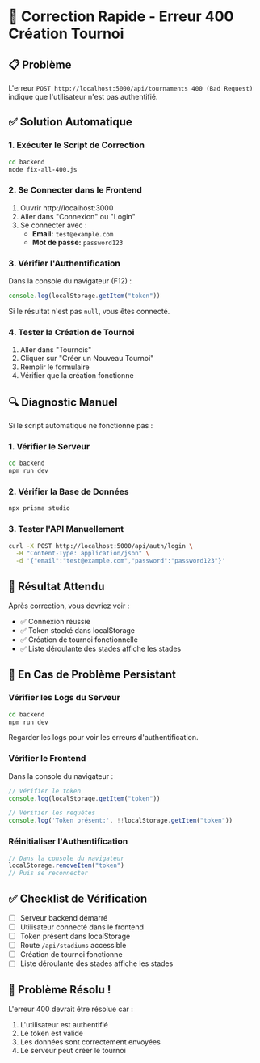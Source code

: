 # 🚨 Correction Rapide - Erreur 400 Création Tournoi

## 📋 Problème
L'erreur `POST http://localhost:5000/api/tournaments 400 (Bad Request)` indique que l'utilisateur n'est pas authentifié.

## ✅ Solution Automatique

### 1. Exécuter le Script de Correction
```bash
cd backend
node fix-all-400.js
```

### 2. Se Connecter dans le Frontend
1. Ouvrir http://localhost:3000
2. Aller dans "Connexion" ou "Login"
3. Se connecter avec :
   - **Email:** `test@example.com`
   - **Mot de passe:** `password123`

### 3. Vérifier l'Authentification
Dans la console du navigateur (F12) :
```javascript
console.log(localStorage.getItem("token"))
```
Si le résultat n'est pas `null`, vous êtes connecté.

### 4. Tester la Création de Tournoi
1. Aller dans "Tournois"
2. Cliquer sur "Créer un Nouveau Tournoi"
3. Remplir le formulaire
4. Vérifier que la création fonctionne

## 🔍 Diagnostic Manuel

Si le script automatique ne fonctionne pas :

### 1. Vérifier le Serveur
```bash
cd backend
npm run dev
```

### 2. Vérifier la Base de Données
```bash
npx prisma studio
```

### 3. Tester l'API Manuellement
```bash
curl -X POST http://localhost:5000/api/auth/login \
  -H "Content-Type: application/json" \
  -d '{"email":"test@example.com","password":"password123"}'
```

## 🎯 Résultat Attendu

Après correction, vous devriez voir :
- ✅ Connexion réussie
- ✅ Token stocké dans localStorage
- ✅ Création de tournoi fonctionnelle
- ✅ Liste déroulante des stades affiche les stades

## 🚨 En Cas de Problème Persistant

### Vérifier les Logs du Serveur
```bash
cd backend
npm run dev
```
Regarder les logs pour voir les erreurs d'authentification.

### Vérifier le Frontend
Dans la console du navigateur :
```javascript
// Vérifier le token
console.log(localStorage.getItem("token"))

// Vérifier les requêtes
console.log('Token présent:', !!localStorage.getItem("token"))
```

### Réinitialiser l'Authentification
```javascript
// Dans la console du navigateur
localStorage.removeItem("token")
// Puis se reconnecter
```

## ✅ Checklist de Vérification

- [ ] Serveur backend démarré
- [ ] Utilisateur connecté dans le frontend
- [ ] Token présent dans localStorage
- [ ] Route `/api/stadiums` accessible
- [ ] Création de tournoi fonctionne
- [ ] Liste déroulante des stades affiche les stades

## 🎉 Problème Résolu !

L'erreur 400 devrait être résolue car :
1. L'utilisateur est authentifié
2. Le token est valide
3. Les données sont correctement envoyées
4. Le serveur peut créer le tournoi 